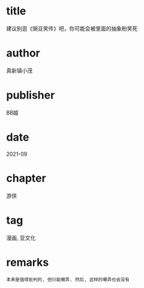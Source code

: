 # title
建议别逛《豌豆笑传》吧，你可能会被里面的抽象粉笑死

# author
真新镇小茂

# publisher
BB姬

# date
2021-09

# chapter
游侠

# tag
漫画, 亚文化

# remarks
`本来是值得批判的, 但只能嘲弄. 然后, 这样的嘲弄也会没有`
